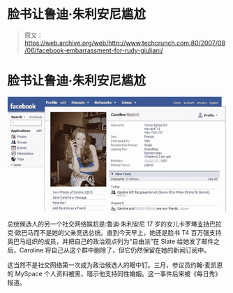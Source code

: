 # 脸书让鲁迪·朱利安尼尴尬 

> 原文：<https://web.archive.org/web/http://www.techcrunch.com:80/2007/08/06/facebook-embarrassment-for-rudy-giuliani/>

# 脸书让鲁迪·朱利安尼尴尬

![](img/4d8b6e058082418a25ef13770bfab41e.png)

总统候选人的另一个社交网络尴尬是:鲁迪·朱利安尼 17 岁的女儿卡罗琳[支持](https://web.archive.org/web/20221209121353/http://slate.com/id/2171730)巴拉克·欧巴马而不是她的父亲竞选总统。直到今天早上，她还是脸书 T4 百万强支持奥巴马组织的成员，并把自己的政治观点列为“自由派”在 Slate 给她发了邮件之后，Caroline 将自己从这个群中删除了，但它仍然保留在她的新闻订阅中。

这当然不是社交网络第一次成为政治候选人的眼中钉。三月，参议员约翰·麦凯恩的 MySpace 个人资料被黑，暗示他支持同性婚姻。这一事件后来被《每日秀》报道。